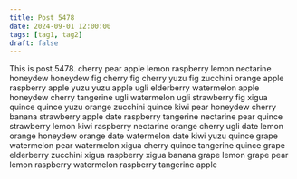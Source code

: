 ```yaml
---
title: Post 5478
date: 2024-09-01 12:00:00
tags: [tag1, tag2]
draft: false
---
```

This is post 5478.
cherry
pear
apple
lemon
raspberry
lemon
nectarine
honeydew
honeydew
fig
cherry
fig
cherry
yuzu
fig
zucchini
orange
apple
raspberry
apple
yuzu
yuzu
apple
ugli
elderberry
watermelon
apple
honeydew
cherry
tangerine
ugli
watermelon
ugli
strawberry
fig
xigua
quince
quince
yuzu
orange
zucchini
quince
kiwi
pear
honeydew
cherry
banana
strawberry
apple
date
raspberry
tangerine
nectarine
pear
quince
strawberry
lemon
kiwi
raspberry
nectarine
orange
cherry
ugli
date
lemon
orange
honeydew
orange
date
watermelon
date
kiwi
yuzu
quince
grape
watermelon
pear
watermelon
xigua
cherry
quince
tangerine
quince
grape
elderberry
zucchini
xigua
raspberry
xigua
banana
grape
lemon
grape
pear
lemon
raspberry
watermelon
raspberry
tangerine
apple

